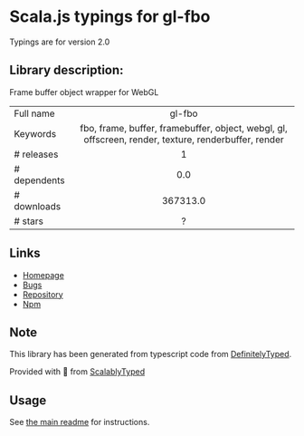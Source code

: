 
# Scala.js typings for gl-fbo

Typings are for version 2.0

## Library description:
Frame buffer object wrapper for WebGL

|                    |                 |
| ------------------ | :-------------: |
| Full name          | gl-fbo |
| Keywords           | fbo, frame, buffer, framebuffer, object, webgl, gl, offscreen, render, texture, renderbuffer, render |
| # releases         | 1 |
| # dependents       | 0.0 |
| # downloads        | 367313.0 |
| # stars            | ? |

## Links
- [Homepage](https://github.com/stackgl/gl-fbo)
- [Bugs](https://github.com/stackgl/gl-fbo/issues)
- [Repository](https://github.com/stackgl/gl-fbo)
- [Npm](https://www.npmjs.com/package/gl-fbo)
    


## Note
This library has been generated from typescript code from [DefinitelyTyped](https://definitelytyped.org).

Provided with :purple_heart: from [ScalablyTyped](https://github.com/oyvindberg/ScalablyTyped)

## Usage
See [the main readme](../../readme.md) for instructions.


